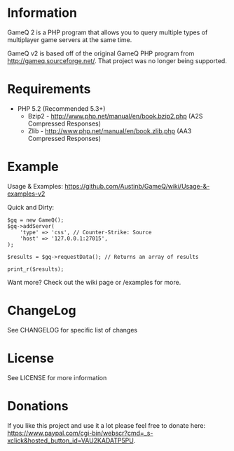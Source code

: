 Information
===========
GameQ 2 is a PHP program that allows you to query multiple types of multiplayer game servers at the same time.

GameQ v2 is based off of the original GameQ PHP program from http://gameq.sourceforge.net/.  That project was no longer being supported.

Requirements
============
* PHP 5.2 (Recommended 5.3+)
	* Bzip2 - http://www.php.net/manual/en/book.bzip2.php (A2S Compressed Responses)
	* Zlib - http://www.php.net/manual/en/book.zlib.php (AA3 Compressed Responses)
	
Example
=======
Usage & Examples: https://github.com/Austinb/GameQ/wiki/Usage-&-examples-v2

Quick and Dirty:

    $gq = new GameQ();
    $gq->addServer(
    	'type' => 'css', // Counter-Strike: Source
    	'host' => '127.0.0.1:27015',
    );
    
    $results = $gq->requestData(); // Returns an array of results
    
    print_r($results);

Want more? Check out the wiki page or /examples for more.

ChangeLog
=========
See CHANGELOG for specific list of changes

License
=======
See LICENSE for more information

Donations
=========
If you like this project and use it a lot please feel free to donate here: https://www.paypal.com/cgi-bin/webscr?cmd=_s-xclick&hosted_button_id=VAU2KADATP5PU.
